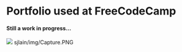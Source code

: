 # Portfolio used at FreeCodeCamp
#### Still a work in progress...

![](https://github.com/inkplug/sjlain/tree/gh-pages/img/Capture.png)
sjlain/img/Capture.PNG
